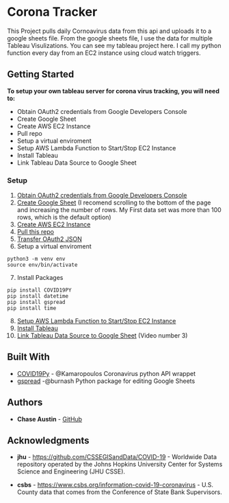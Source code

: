 # Corona Tracker

This Project pulls daily Cornoavirus data from this api and uploads it to a google sheets file. From the google sheets file, I use the data for multiple Tableau Visulizations. You can see my tableau project here.
I call my python function every day from an EC2 instance using cloud watch triggers.

## Getting Started

**To setup your own tableau server for corona virus tracking, you will need to:**

- Obtain OAuth2 credentials from Google Developers Console
- Create Google Sheet
- Create AWS EC2 Instance
- Pull repo
- Setup a virtual enviroment
- Setup AWS Lambda Function to Start/Stop EC2 Instance
- Install Tableau
- Link Tableau Data Source to Google Sheet

### Setup

1. [Obtain OAuth2 credentials from Google Developers Console](https://gspread.readthedocs.io/en/latest/oauth2.html)
2. [Create Google Sheet](https://www.google.com/sheets/about/) (I recomend scrolling to the bottom of the page and increasing the number of rows. My First data set was more than 100 rows, which is the default option)
3. [Create AWS EC2 Instance](https://medium.com/employbl/how-to-launch-an-ec2-instance-de568295205d)
4. [Pull this repo](https://medium.com/@sriteja95/login-to-aws-ec2-instance-and-clone-your-code-from-git-hub-repo-using-ubuntu-36fbf8bdc41b)
5. [Transfer OAuth2 JSON](https://github.com/juanfrans/notes/wiki/Copying-Files-Between-Local-Computer-and-Instance-(AWS))
6. Setup a virtual enviroment
```
python3 -m venv env
source env/bin/activate
```
7. Install Packages
```
pip install COVID19PY
pip install datetime
pip install gspread
pip install time
```
8. [Setup AWS Lambda Function to Start/Stop EC2 Instance](https://aws.amazon.com/premiumsupport/knowledge-center/start-stop-lambda-cloudwatch/)
9. [Install Tableau](https://public.tableau.com/en-us/s/)
10. [Link Tableau Data Source to Google Sheet](resources) (Video number 3)

## Built With

* [COVID19Py](https://github.com/Kamaropoulos/COVID19Py) - @Kamaropoulos Coronavirus python API wrappet
* [gspread](https://github.com/burnash/gspread) -@burnash Python package for editing Google Sheets

## Authors

* **Chase Austin** - [GitHub](https://github.com/ChaseAustin/)

## Acknowledgments

* **jhu** - https://github.com/CSSEGISandData/COVID-19 - Worldwide Data repository operated by the Johns Hopkins University Center for Systems Science and Engineering (JHU CSSE). 

* **csbs** - https://www.csbs.org/information-covid-19-coronavirus - U.S. County data that comes from the Conference of State Bank Supervisors.
